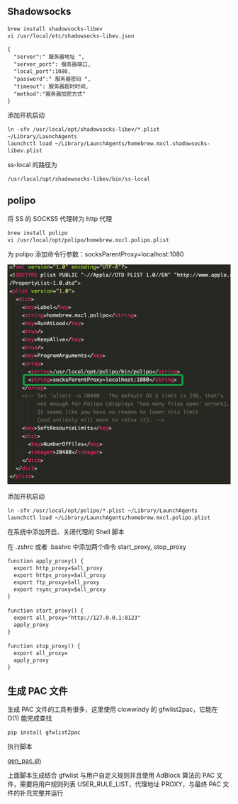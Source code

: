 ## Shadowsocks

```
brew install shadowsocks-libev
vi /usr/local/etc/shadowsocks-libev.json
```

```
{
  "server":" 服务器地址 ",
  "server_port": 服务器端口,
  "local_port":1080,
  "password":" 服务器密码 ",
  "timeout": 服务器超时时间,
  "method":"服务器加密方式"
}
```

添加开机启动

```
ln -sfv /usr/local/opt/shadowsocks-libev/*.plist ~/Library/LaunchAgents
launchctl load ~/Library/LaunchAgents/homebrew.mxcl.shadowsocks-libev.plist
```

ss-local 的路径为

```
/usr/local/opt/shadowsocks-libev/bin/ss-local
```

## polipo

将 SS 的 SOCKS5 代理转为 http 代理

```
brew install polipo
vi /usr/local/opt/polipo/homebrew.mxcl.polipo.plist
```

为 polipo 添加命令行参数：socksParentProxy=localhost:1080

![](../res/polipo-config.png)

添加开机启动

```
ln -sfv /usr/local/opt/polipo/*.plist ~/Library/LaunchAgents
launchctl load ~/Library/LaunchAgents/homebrew.mxcl.polipo.plist
```

在系统中添加开启、关闭代理的 Shell 脚本

在 .zshrc 或者 .bashrc 中添加两个命令 start_proxy, stop_proxy

```
function apply_proxy() {
  export http_proxy=$all_proxy
  export https_proxy=$all_proxy
  export ftp_proxy=$all_proxy
  export rsync_proxy=$all_proxy
}

function start_proxy() {
  export all_proxy="http://127.0.0.1:8123"
  apply_proxy
}

function stop_proxy() {
  export all_proxy=
  apply_proxy
}
```

## 生成 PAC 文件

生成 PAC 文件的工具有很多，这里使用 clowwindy 的 gfwlist2pac，它能在 O(1) 能完成查找

```
pip install gfwlist2pac
```

执行脚本

[gen_pac.sh](https://raw.githubusercontent.com/timqi/Notes/master/experience/proxy/gen_pac.sh)

上面脚本生成结合 gfwlist 与用户自定义规则并且使用 AdBlock 算法的 PAC 文件，需要将用户规则列表 USER_RULE_LIST，代理地址 PROXY，与最终 PAC 文件的补充完整并运行
